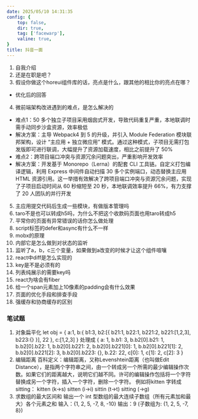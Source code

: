 ```yaml
---
date: 2025/05/10 14:31:35 
config: {
    top: false,
    dir: true,
    tag: ['facewarp'],
    valine: true,
}
title: 抖音一面
---
```


1. 自我介绍
2. 还是在职是吧？
3. 假设你做这个horeui组件库的话，亮点是什么，跟其他的相比你的亮点在哪？
- 优化后的回答
4. 微前端架构改进遇到的难点，是怎么解决的
- 难点1：50 多个独立子项目采用烟囱式开发，导致代码重复严重，本地联调时需手动同步沙盒资源，效率极低
- 解决方案：主导 Webpack4 到 5 的升级，并引入 Module Federation 模块联邦架构，设计 “主应用 + 独立微应用” 模式。通过这种模式，子项目无需打包发版即可进行联调，大幅提升了资源加载速度，相比之前提升了 50%
- 难点2：跨项目端口冲突与资源冗余问题突出，严重影响开发效率
- 解决方案：开发基于 Monorepo（Lerna）的配套 CLI 工具链。自定义打包编译逻辑，利用 Express 中间件自动扫描 30 多个实例端口，动态替换主应用 HTML 资源引用。这一举措有效解决了跨项目端口冲突与资源冗余问题，实现了子项目启动时间从 60 秒缩短至 20 秒，本地联调效率提升 66%，有力支撑了 20 人团队的并行开发
5. 主应用提交代码后生成一些模块，有做版本管理吗
6. taro不是也可以转成h5吗，为什么不把这个收款码页面也用taro转成h5
7. 平常你的页面有异常错误的话你怎么做处理
8. script标签的defer和async有什么不一样
9. mobx的原理
10. 内部它是怎么做到对状态的监听
11. 监听了a，b，c三个变量，如果做到a改变的时候才让这个组件喧嚷
12. react中diff是怎么实现的
13. key是不是必须有的
14. 列表纯展示的需要key吗
15. react为啥会有fiber
16. 给一个span元素加上10像素的padding会有什么效果
17. 页面的优化手段和排查手段
18. 强缓存和协商缓存的区别

### 笔试题
1. 对象扁平化
let obj = { a:1, b:{ b1:3, b2:[{ b21:1, b22:1, b221:2, b221:[1,2,3], b223:{} }], 22 }, c:[1,2,3] }
处理成
{ a: 1, b.b1: 3, b.b2[0].b21: 1, b.b2[0].b22: 1, b.b2[0].b221: 2, b.b2[0].b221[0]: 1, b.b2[0].b221[1]: 2, b.b2[0].b221[2]: 3, b.b2[0].b223: {}, b.22: 22, c[0]: 1, c[1]: 2, c[2]: 3 } 
2. 编辑距离
百科定义：编辑距离，又称Levenshtein距离（也叫做Edit Distance），是指两个字符串之间，由一个转成另一个所需的最少编辑操作次数。如果它们的距离越大，说明它们越不同。许可的编辑操作包括将一个字符替换成另一个字符，插入一个字符，删除一个字符。 例如将kitten 字转成sitting： kitten (k→s) sitten (i→i) sittin (t→t) sitting (→g)
3. 求数组的最大区间和
输出一个 int 型数组的最大连续子数组（所有元素加和最大）各个元素之和
输入：{1, 2, 5, -7, 8, -10}
输出：9 (子数组为: {1, 2, 5, -7, 8})